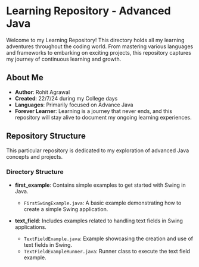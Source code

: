# Learning Repository - Advanced Java

Welcome to my Learning Repository! This directory holds all my learning adventures throughout the coding world. From mastering various languages and frameworks to embarking on exciting projects, this repository captures my journey of continuous learning and growth.

## About Me

- **Author**: Rohit Agrawal
- **Created**: 22/7/24 during my College days
- **Languages**: Primarily focused on Advance Java
- **Forever Learner**: Learning is a journey that never ends, and this repository will stay alive to document my ongoing learning experiences.

## Repository Structure

This particular repository is dedicated to my exploration of advanced Java concepts and projects.

### Directory Structure

- **first_example**: Contains simple examples to get started with Swing in Java.
  - `FirstSwingExample.java`: A basic example demonstrating how to create a simple Swing application.

- **text_field**: Includes examples related to handling text fields in Swing applications.
  - `TextFieldExample.java`: Example showcasing the creation and use of text fields in Swing.
  - `TextFieldExampleRunner.java`: Runner class to execute the text field example.


